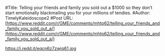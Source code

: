#Title: Telling your friends and family you sold out a $1000 so they don’t start emotionally blackmailing you for your millions of tendies.
#Author: TimelyKaleidoscope2
#Post URL: [https://www.reddit.com/r/GME/comments/mhtp62/telling_your_friends_and_family_you_sold_out_a/](https://www.reddit.com/r/GME/comments/mhtp62/telling_your_friends_and_family_you_sold_out_a/)


https://i.redd.it/eqcn6z7zwjq61.jpg